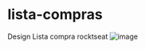 # lista-compras
Design Lista compra rocktseat 
![image](https://github.com/asarahre/lista-compras/assets/92340884/6848ecdb-f5c7-4259-8279-41592426c9e4)
